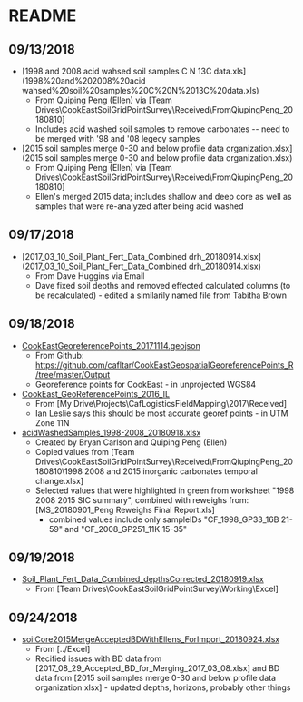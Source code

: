 # README

## 09/13/2018

* [1998 and 2008 acid wahsed soil samples C N 13C data.xls](1998%20and%202008%20acid wahsed%20soil%20samples%20C%20N%2013C%20data.xls)
  * From Quiping Peng (Ellen) via [Team Drives\CookEastSoilGridPointSurvey\Received\FromQiupingPeng_20180810]
  * Includes acid washed soil samples to remove carbonates -- need to be merged with '98 and '08 legecy samples
* [2015 soil samples  merge 0-30 and below profile data organization.xlsx](2015 soil samples  merge 0-30 and below profile data organization.xlsx)
  * From Quiping Peng (Ellen) via [Team Drives\CookEastSoilGridPointSurvey\Received\FromQiupingPeng_20180810]
  * Ellen's merged 2015 data; includes shallow and deep core as well as samples that were re-analyzed after being acid washed

## 09/17/2018

* [2017_03_10_Soil_Plant_Fert_Data_Combined drh_20180914.xlsx](2017_03_10_Soil_Plant_Fert_Data_Combined drh_20180914.xlsx)
  * From Dave Huggins via Email
  * Dave fixed soil depths and removed effected calculated columns (to be recalculated) - edited a similarily named file from Tabitha Brown
  
## 09/18/2018

* [CookEastGeoreferencePoints_20171114.geojson](CookEastGeoreferencePoints_20171114.geojson)
  * From Github: https://github.com/cafltar/CookEastGeospatialGeoreferencePoints_R/tree/master/Output
  * Georeference points for CookEast - in unprojected WGS84
* [CookEast_GeoReferencePoints_2016_IL](CookEast_GeoReferencePoints_2016_IL)
  * From [My Drive\Projects\CafLogisticsFieldMapping\2017\Received]
  * Ian Leslie says this should be most accurate georef points - in UTM Zone 11N
* [acidWashedSamples_1998-2008_20180918.xlsx](acidWashedSamples_1998-2008_20180918.xlsx)
  * Created by Bryan Carlson and Quiping Peng (Ellen)
  * Copied values from [Team Drives\CookEastSoilGridPointSurvey\Received\FromQiupingPeng_20180810\1998 2008 and 2015 inorganic carbonates temporal change.xlsx]
  * Selected values that were highlighted in green from worksheet "1998 2008 2015 SIC summary", combined with reweighs from: [MS_20180901_Peng Reweighs Final Report.xls]
    * combined values include only sampleIDs "CF_1998_GP33_16B 21-59" and "CF_2008_GP251_11K 15-35"
	
## 09/19/2018
* [Soil_Plant_Fert_Data_Combined_depthsCorrected_20180919.xlsx](Soil_Plant_Fert_Data_Combined_depthsCorrected_20180919.xlsx)
	* From [Team Drives\CookEastSoilGridPointSurvey\Working\Excel]
	
## 09/24/2018
* [soilCore2015MergeAcceptedBDWithEllens_ForImport_20180924.xlsx](soilCore2015MergeAcceptedBDWithEllens_ForImport_20180924.xlsx)
	* From [../Excel]
	* Recified issues with BD data from [2017_08_29_Accepted_BD_for_Merging_2017_03_08.xlsx] and BD data from [2015 soil samples  merge 0-30 and below profile data organization.xlsx] - updated depths, horizons, probably other things